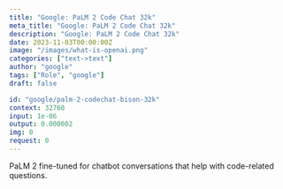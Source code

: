 ```yaml
---
title: "Google: PaLM 2 Code Chat 32k"
meta_title: "Google: PaLM 2 Code Chat 32k"
description: "Google: PaLM 2 Code Chat 32k"
date: 2023-11-03T00:00:00Z
image: "/images/what-is-openai.png"
categories: ["text->text"]
author: "google"
tags: ["Role", "google"]
draft: false

id: "google/palm-2-codechat-bison-32k"
context: 32760
input: 1e-06
output: 0.000002
img: 0
request: 0
---
```


PaLM 2 fine-tuned for chatbot conversations that help with code-related questions.

